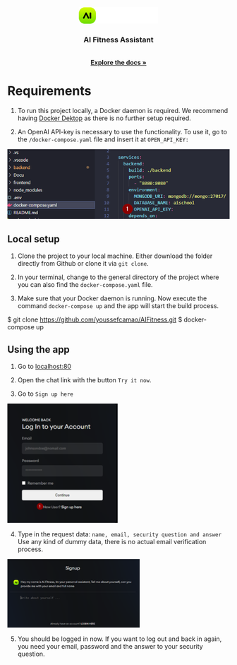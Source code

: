 <!-- PROJECT LOGO -->
<br />
<div align="center">
  <a href="https://github.com/youssefcamao/AIFitness">
    <img src="frontend/src/assets/AI-logo.png" alt="Logo">
  </a>

  <h3 align="center">AI Fitness Assistant</h3>
  <p align="center">
    <br />
    <a href="Docu/AI_Fitness_doku.pdf" target=”_blank”><strong>Explore the docs »</strong></a>
  </p>
</div>

<!-- GETTING STARTED -->
# Requirements

1. To run this project locally, a Docker daemon is required.
We recommend having [Docker Dektop](https://www.docker.com/products/docker-desktop/) as there is no further setup required.

2. An OpenAI API-key is necessary to use the functionality.
To use it, go to the `/docker-compose.yaml` file and insert it at `OPEN_API_KEY:`

<img src="screenshots/docker_compose_setup.png" alt="filebrowser">

## Local setup

1. Clone the project to your local machine. Either download the folder directly from Github or clone it via `git clone`.

2. In your terminal, change to the general directory of the project where you can also find the `docker-compose.yaml` file.

3. Make sure that your Docker daemon is running. Now execute the command `docker-compose up` and the app will start the build process.

  $ git clone https://github.com/youssefcamao/AIFitness.git
  $ docker-compose up

## Using the app

1. Go to [localhost:80](localhost:80)

2. Open the chat link with the button `Try it now`.

3. Go to `Sign up here`

<img src="screenshots/signup_button.png" alt="signup" width="250px">

4. Type in the request data: `name, email, security question and answer`
Use any kind of dummy data, there is no actual email verification process.

<img src="screenshots/singup_mask.png" alt="signup mask" width="300px">

5. You should be logged in now. If you want to log out and back in again, you need your email, password and the answer to your security question.
